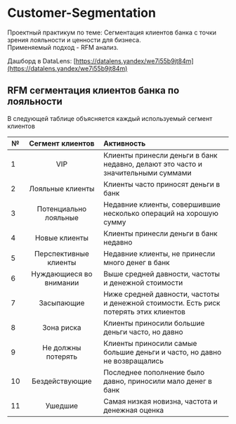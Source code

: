 # Customer-Segmentation
Проектный практикум по теме: Сегментация клиентов банка с точки зрения лояльности и ценности для бизнеса.  
Применяемый подход - RFM анализ.

Дашборд в DataLens: [https://datalens.yandex/we7i55b9jt84m](https://datalens.yandex/we7i55b9jt84m)

## RFM сегментация клиентов банка по лояльности
В следующей таблице объясняется каждый используемый сегмент клиентов

| №   |    Сегмент клиентов     | Активность                                                                            |
|-----|:-----------------------:|:--------------------------------------------------------------------------------------|
| 1   |           VIP           | Клиенты принесли деньги в банк недавно, делают это часто и значительными суммами      |
| 2   |    Лояльные клиенты     | Клиенты часто приносят деньги в банк                                                  |
| 3   |  Потенциально лояльные  | Недавние клиенты, совершившие несколько операций на хорошую сумму                     |
| 4   |      Новые клиенты      | Клиенты принесли деньги в банк недавно                                                |
| 5   |  Перспективные клиенты  | Недавние клиенты, не принесли много денег в банк                                      |
| 6   | Нуждающиеся во внимании | Выше средней давности, частоты и денежной стоимости                                   |
| 7   |       Засыпающие        | Ниже средней давности, частоты и денежной стоимости. Есть риск потерять этих клиентов |
| 8   |       Зона риска        | Клиенты приносили большие деньги часто, но давно                                      |
| 9   |   Не должны потерять    | Клиенты приносили самые большие деньги и часто, но давно не возвращались              |
| 10  |     Бездействующие      | Последнее пополнение было давно, приносили мало денег в банк                          |
| 11  |         Ушедшие         | Самая низкая новизна, частота и денежная оценка                                       |

